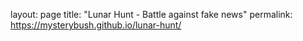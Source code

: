 layout: page
title: "Lunar Hunt - Battle against fake news"
permalink: https://mysterybush.github.io/lunar-hunt/